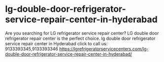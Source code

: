 # lg-double-door-refrigerator-service-repair-center-in-hyderabad
Are you searching for LG refrigerator service repair center? LG double door refrigerator repair center is the perfect choice. lg double door refrigerator service repair center in Hyderabad  click to call us: 9133393345,9133393346   https://lgrefrigeratorservicecenters.com/lg-double-door-refrigerator-service-repair-center-in-hyderabad/
